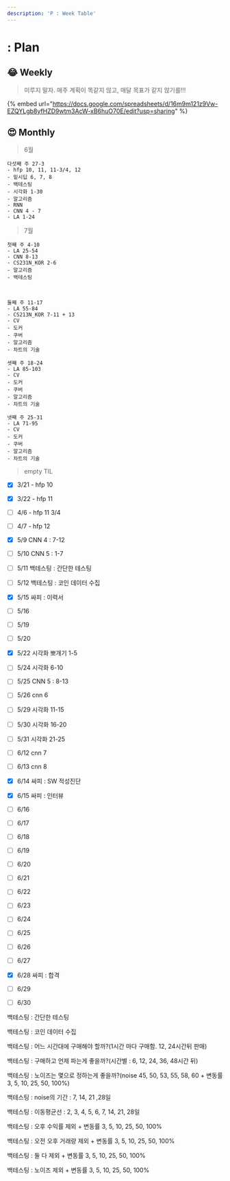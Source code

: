 ```yaml
---
description: 'P : Week Table'
---
```


# : Plan

## 😂 Weekly

> 미루지 말자. 매주 계획이 똑같지 않고, 매달 목표가 같지 않기를!!!

{% embed url="https://docs.google.com/spreadsheets/d/16m9m121z9Vw-EZQYLgb8yfHZD9wtm3AcW-xB6huO70E/edit?usp=sharing" %}



## 😍 Monthly  

> 6월

```text
다섯째 주 27-3
- hfp 10, 11, 11-3/4, 12
- 밑시딥 6, 7, 8
- 백테스팅
- 시각화 1-30
- 알고리즘
- RNN
- CNN 4 - 7
- LA 1-24
```



> 7월

```text
첫째 주 4-10
- LA 25-54
- CNN 8-13
- CS231N_KOR 2-6
- 알고리즘
- 백테스팅



둘째 주 11-17
- LA 55-84
- CS213N_KOR 7-11 + 13
- CV
- 도커
- 쿠버
- 알고리즘
- 차트의 기술

셋째 주 18-24
- LA 85-103
- CV
- 도커
- 쿠버
- 알고리즘
- 차트의 기술

넷째 주 25-31
- LA 71-95
- CV
- 도커
- 쿠버
- 알고리즘
- 차트의 기술
```



> empty TIL

* [x] 3/21 - hfp 10
* [x] 3/22 - hfp 11
* [ ] 4/6 - hfp 11 3/4
* [ ] 4/7 - hfp 12
* [x] 5/9 CNN 4 : 7-12
* [ ] 5/10 CNN 5 : 1-7
* [ ] 5/11 백테스팅 : 간단한 테스팅
* [ ] 5/12 백테스팅 : 코인 데이터 수집
* [x] 5/15 싸피 : 이력서
* [ ] 5/16 
* [ ] 5/19 
* [ ] 5/20 
* [x] 5/22 시각화 뽀개기 1-5
* [ ] 5/24 시각화 6-10
* [ ] 5/25 CNN 5 : 8-13
* [ ] 5/26 cnn 6
* [ ] 5/29 시각화 11-15
* [ ] 5/30 시각화 16-20
* [ ] 5/31 시각화 21-25
* [ ] 6/12 cnn 7
* [ ] 6/13 cnn 8
* [x] 6/14 싸피 : SW 적성진단
* [x] 6/15 싸피 : 인터뷰
* [ ] 6/16 
* [ ] 6/17
* [ ] 6/18
* [ ] 6/19 
* [ ] 6/20 
* [ ] 6/21 
* [ ] 6/22
* [ ] 6/23
* [ ] 6/24
* [ ] 6/25
* [ ] 6/26
* [ ] 6/27
* [x] 6/28 싸피 : 합격
* [ ] 6/29
* [ ] 6/30





백테스팅 : 간단한 테스팅

백테스팅 : 코인 데이터 수집

백테스팅 : 어느 시간대에 구매해야 할까?\(1시간 마다 구매함. 12, 24시간뒤 판매\)

백테스팅 : 구매하고 언제 파는게 좋을까?\(시간별 : 6, 12, 24, 36, 48시간 뒤\)

백테스팅 : 노이즈는 몇으로 정하는게 좋을까?\(noise 45, 50, 53, 55, 58, 60 + 변동률 3, 5, 10, 25, 50, 100%\)

백테스팅 : noise의 기간 : 7, 14, 21 ,28일

백테스팅 : 이동평균선 : 2, 3, 4, 5, 6, 7, 14, 21, 28일

백테스팅 : 오후 수익률 제외 + 변동률 3, 5, 10, 25, 50, 100%

백테스팅 : 오전 오후 거래량 제외 + 변동률 3, 5, 10, 25, 50, 100%

백테스팅 : 둘 다 제외 + 변동률 3, 5, 10, 25, 50, 100%

백테스팅 : 노이즈 제외 + 변동률 3, 5, 10, 25, 50, 100%



